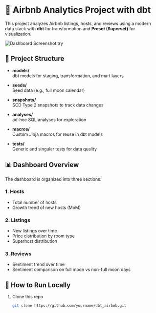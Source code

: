# 🏡 Airbnb Analytics Project with dbt

This project analyzes Airbnb listings, hosts, and reviews using a modern data stack with **dbt** for transformation and **Preset (Superset)** for visualization.

![Dashboard Screenshot](assets/lineage_graph.png) try


## 🔧 Project Structure

- **models/**  
  dbt models for staging, transformation, and mart layers

- **seeds/**  
  Seed data (e.g., full moon calendar)

- **snapshots/**  
  SCD Type 2 snapshots to track data changes

- **analyses/**  
  ad-hoc SQL analyses for exploration

- **macros/**  
  Custom Jinja macros for reuse in dbt models

- **tests/**  
  Generic and singular tests for data quality

## 📊 Dashboard Overview

The dashboard is organized into three sections:

### 1. Hosts
- Total number of hosts
- Growth trend of new hosts (MoM)

### 2. Listings
- New listings over time
- Price distribution by room type
- Superhost distribution

### 3. Reviews
- Sentiment trend over time
- Sentiment comparison on full moon vs non-full moon days

## 🚀 How to Run Locally

1. Clone this repo  
   ```bash
   git clone https://github.com/yourname/dbt_airbnb.git
